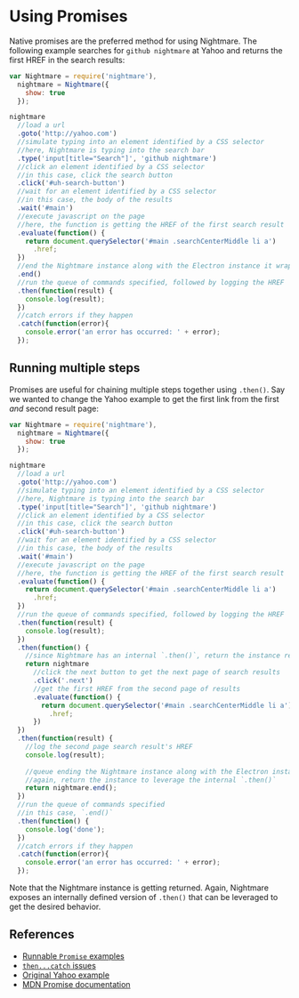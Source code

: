# Using Promises
Native promises are the preferred method for using Nightmare.  The following example searches for `github nightmare` at Yahoo and returns the first HREF in the search results:


```js
var Nightmare = require('nightmare'),
  nightmare = Nightmare({
    show: true
  });

nightmare
  //load a url
  .goto('http://yahoo.com')
  //simulate typing into an element identified by a CSS selector
  //here, Nightmare is typing into the search bar
  .type('input[title="Search"]', 'github nightmare')
  //click an element identified by a CSS selector
  //in this case, click the search button
  .click('#uh-search-button')
  //wait for an element identified by a CSS selector
  //in this case, the body of the results
  .wait('#main')
  //execute javascript on the page
  //here, the function is getting the HREF of the first search result
  .evaluate(function() {
    return document.querySelector('#main .searchCenterMiddle li a')
      .href;
  })
  //end the Nightmare instance along with the Electron instance it wraps
  .end()
  //run the queue of commands specified, followed by logging the HREF
  .then(function(result) {
    console.log(result);
  })
  //catch errors if they happen
  .catch(function(error){
    console.error('an error has occurred: ' + error);
  });
```

## Running multiple steps
Promises are useful for chaining multiple steps together using `.then()`.  Say we wanted to change the Yahoo example to get the first link from the first _and_ second result page:

```js
var Nightmare = require('nightmare'),
  nightmare = Nightmare({
    show: true
  });

nightmare
  //load a url
  .goto('http://yahoo.com')
  //simulate typing into an element identified by a CSS selector
  //here, Nightmare is typing into the search bar
  .type('input[title="Search"]', 'github nightmare')
  //click an element identified by a CSS selector
  //in this case, click the search button
  .click('#uh-search-button')
  //wait for an element identified by a CSS selector
  //in this case, the body of the results
  .wait('#main')
  //execute javascript on the page
  //here, the function is getting the HREF of the first search result
  .evaluate(function() {
    return document.querySelector('#main .searchCenterMiddle li a')
      .href;
  })
  //run the queue of commands specified, followed by logging the HREF
  .then(function(result) {
    console.log(result);
  })
  .then(function() {
    //since Nightmare has an internal `.then()`, return the instance returned by the final call in the chain
    return nightmare
      //click the next button to get the next page of search results
      .click('.next')
      //get the first HREF from the second page of results
      .evaluate(function() {
        return document.querySelector('#main .searchCenterMiddle li a')
          .href;
      })
  })
  .then(function(result) {
    //log the second page search result's HREF
    console.log(result);
    
    //queue ending the Nightmare instance along with the Electron instance it wraps
    //again, return the instance to leverage the internal `.then()`
    return nightmare.end();
  })
  //run the queue of commands specified
  //in this case, `.end()`
  .then(function() {
    console.log('done');
  })
  //catch errors if they happen
  .catch(function(error){
    console.error('an error has occurred: ' + error);
  });
```

Note that the Nightmare instance is getting returned.  Again, Nightmare exposes an internally defined version of `.then()` that can be leveraged to get the desired behavior.

## References
- [Runnable `Promise` examples](https://github.com/rosshinkley/nightmare-examples/tree/master/examples/beginner/promises)
- [`then...catch` issues](https://github/com/rosshinkley/nightmare-examples/docs/known-ssues/then-catch.md)
- [Original Yahoo example](https://github.com/segmentio/nightmare#examples)
- [MDN Promise documentation](https://developer.mozilla.org/en-US/docs/Web/JavaScript/Reference/Global_Objects/Promise)

